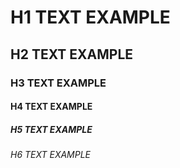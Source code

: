 # H1 TEXT EXAMPLE
## H2 TEXT EXAMPLE
### H3 TEXT EXAMPLE
#### H4 TEXT EXAMPLE
##### H5 TEXT EXAMPLE
###### H6 TEXT EXAMPLE
